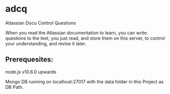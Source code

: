 # adcq
Atlassian Docu Control Questions

When you read the Atlassian documentation to learn, you can write questions to the text, you just read, and store them on this server, to control your understanding, and revise it later.

## Prerequesites:
node.js v10.6.0 upwards

Mongo DB running on localhost:27017 with the data folder in this Project as DB Path.

